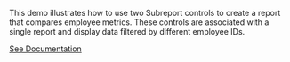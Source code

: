 This demo illustrates how to use two Subreport controls to create a report that compares employee metrics. These controls are associated with a single report and display data filtered by different employee IDs.

<a href="https://docs.devexpress.com/XtraReports/4787/create-popular-reports/create-a-side-by-side-report" target="_blank">See Documentation</a>